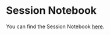 # Session Notebook

You can find the Session Notebook [here](https://github.com/dphi-official/Data_Science_Bootcamp/blob/master/Week1/Introduction_to_Pandas.ipynb).